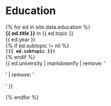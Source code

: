 <h1 class="category-title" id="education">Education</h1>
{% for ed in site.data.education %}

<article class="post-item">
    <div class="two-block-row-container with-date">
        <div class="article-title"><strong>{{ ed.title }}</strong> in {{ ed.topic }}</div>
        <span class="post-meta date-label">{{ ed.year }}</span>
    </div>
    {% if ed.subtopic != nil %}
        <div class="post-meta" style="display: block"><code class="highlighter-rouge" style="padding: 0"><strong>({{ ed.subtopic }})</strong></code></div>
    {% endif %}
    <div class="post-meta" style="display: block">{{ ed.university | markdownify | remove: '<p>' | remove: '</p>' }}</div>
</article>

{% endfor %}